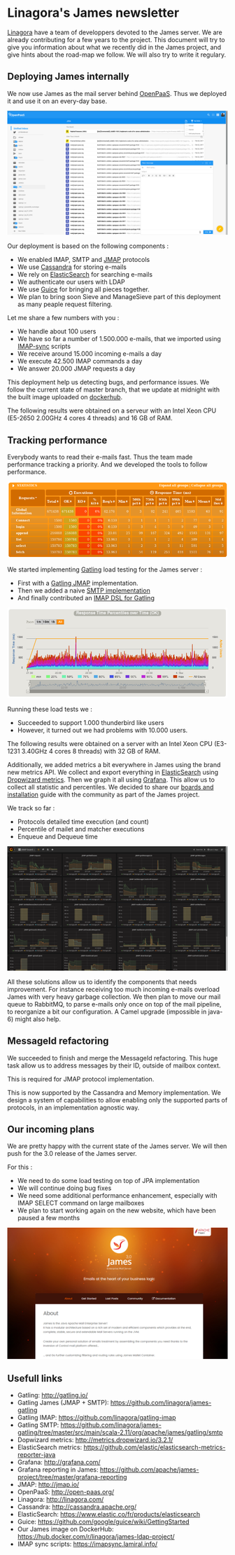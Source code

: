 # Linagora's James newsletter

[Linagora](http://linagora.com/) have a team of developpers devoted to the James server. We are already contributing for a few years to the project. This document will try to give you information about 
what we recently did in the James project, and give hints about the road-map we follow. We will also try to write it regulary.

## Deploying James internally

We now use James as the mail server behind [OpenPaaS](http://open-paas.org/). Thus we deployed it and use it on an every-day base.

![Visual of the James backed OpenPaaS deployment](openpaas.png)

Our deployment is based on the following components :
 - We enabled IMAP, SMTP and [JMAP](http://jmap.io/) protocols
 - We use [Cassandra](http://cassandra.apache.org/) for storing e-mails
 - We rely on [ElasticSearch](https://www.elastic.co/fr/products/elasticsearch) for searching e-mails
 - We authenticate our users with LDAP
 - We use [Guice](https://github.com/google/guice/wiki/GettingStarted) for bringing all pieces together.
 - We plan to bring soon Sieve and ManageSieve part of this deployment as many peaple request filtering.

Let me share a few numbers with you :

 - We handle about 100 users
 - We have so far a number of 1.500.000 e-mails, that we imported using [IMAP-sync](https://imapsync.lamiral.info/) scripts
 - We receive around 15.000 incoming e-mails a day
 - We execute 42.500 IMAP commands a day
 - We answer 20.000 JMAP requests a day

This deployment help us detecting bugs, and performance issues. We follow the current state of master branch, that we update at midnight 
with the built image uploaded on [dockerhub](https://hub.docker.com/r/linagora/james-ldap-project/).

The following results were obtained on a serveur with an Intel Xeon CPU (E5-2650 2.00GHz 4 cores 4 threads) and 16 GB of RAM.

## Tracking performance

Everybody wants to read their e-mails fast. Thus the team made performance tracking a priority. And we developed the tools to follow performance.

![Result of 1.000 thunderbird like users](gatling1.png)

We started implementing [Gatling](http://gatling.io/) load testing for the James server :

  - First with a [Gatling JMAP](https://github.com/linagora/james-gatling) implementation.
  - Then we added a naive [SMTP implementation](https://github.com/linagora/james-gatling/tree/master/src/main/scala-2.11/org/apache/james/gatling/smtp)
  - And finally contributed an [IMAP DSL for Gatling](https://github.com/linagora/gatling-imap)

![Result graph of 1.000 thunderbird like users](gatling2.png)

Running these load tests we :

  - Succeeded to support 1.000 thunderbird like users
  - However, it turned out we had problems with 10.000 users.

The following results were obtained on a server with an Intel Xeon CPU (E3-1231 3.40GHz 4 cores 8 threads) with 32 GB of RAM.

Additionally, we added metrics a bit everywhere in James using the brand new metrics API. We collect and export everything in 
[ElasticSearch](https://github.com/elastic/elasticsearch-metrics-reporter-java) using [Dropwizard metrics](http://metrics.dropwizard.io/3.2.1/). Then we graph it all using [Grafana](http://grafana.com/). 
This allow us to collect all statistic and percentiles. We decided to share our [boards and installation](https://github.com/apache/james-project/tree/master/grafana-reporting) guide with the community 
as part of the James project.

We track so far :

  - Protocols detailed time execution (and count)
  - Percentile of mailet and matcher executions
  - Enqueue and Dequeue time
  
![James metrics and percentile for the JMAP protocol](grafana.png)

All these solutions allow us to identify the components that needs improvement. For instance receiving too much incoming e-mails overload James with very heavy garbage collection. We then plan to move our mail queue to RabbitMQ, to parse e-mails only once on top of the mail pipeline, to reorganize a bit our configuration. A Camel upgrade (impossible in java-6) might also help.
 
## MessageId refactoring
 
 We succeeded to finish and merge the MessageId refactoring. This huge task allow us to address messages by their ID, outside of mailbox context.
 
 This is required for JMAP protocol implementation.
 
 This is now supported by the Cassandra and Memory implementation. We design a system of capabilities to allow enabling only the supported parts of protocols, in an implementation agnostic way.
 
## Our incoming plans
 

We are pretty happy with the current state of the James server. We will then push for the 3.0 release of the James server.

For this :

  - We need to do some load testing on top of JPA implementation
  - We will continue doing bug fixes
  - We need some additional performance enhancement, especially with IMAP SELECT command on large mailboxes
  - We plan to start working again on the new website, which have been paused a few months

![Overview of the future website](website.png)

## Usefull links

 - Gatling: http://gatling.io/
 - Gatling James (JMAP + SMTP): https://github.com/linagora/james-gatling
 - Gatling IMAP: https://github.com/linagora/gatling-imap
 - Gatling SMTP: https://github.com/linagora/james-gatling/tree/master/src/main/scala-2.11/org/apache/james/gatling/smtp
 - Dopwizard metrics: http://metrics.dropwizard.io/3.2.1/
 - ElasticSearch metrics: https://github.com/elastic/elasticsearch-metrics-reporter-java
 - Grafana: http://grafana.com/
 - Grafana reporting in James: https://github.com/apache/james-project/tree/master/grafana-reporting
 - JMAP: http://jmap.io/
 - OpenPaaS: http://open-paas.org/
 - Linagora: http://linagora.com/
 - Cassandra: http://cassandra.apache.org/
 - ElasticSearch: https://www.elastic.co/fr/products/elasticsearch
 - Guice: https://github.com/google/guice/wiki/GettingStarted
 - Our James image on DockerHub: https://hub.docker.com/r/linagora/james-ldap-project/
 - IMAP sync scripts: https://imapsync.lamiral.info/

 
 
 
 
 
 
 
